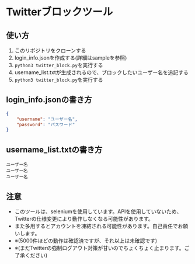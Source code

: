 # Twitterブロックツール

## 使い方
1. このリポジトリをクローンする
2. login_info.jsonを作成する(詳細はsampleを参照)
3. `python3 twitter_block.py`を実行する
4. username_list.txtが生成されるので、ブロックしたいユーザー名を追記する
5. `python3 twitter_block.py`を実行する

## login_info.jsonの書き方
```json
{
    "username": "ユーザー名",
    "password": "パスワード"
}
```

## username_list.txtの書き方
```
ユーザー名
ユーザー名
ユーザー名
```

## 注意
- このツールは、seleniumを使用しています。APIを使用していないため、Twitterの仕様変更により動作しなくなる可能性があります。
- また多用するとアカウントを凍結される可能性があります。自己責任でお願いします。
- ※(5000件ほどの動作は確認済ですが、それ以上は未確認です)
- ※(まだTwitterの強制ログアウト対策が甘いのでちょくちょく止まります。ご了承ください)